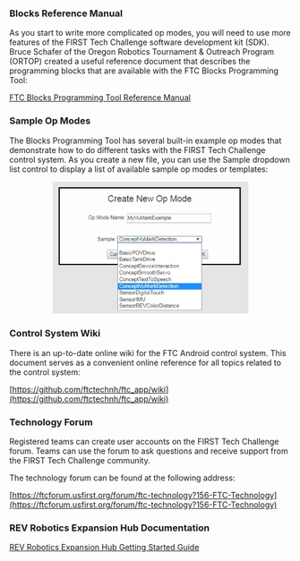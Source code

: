 ### Blocks Reference Manual
As you start to write more complicated op modes, you will need to use more features of the FIRST Tech Challenge software development kit (SDK).  Bruce Schafer of the Oregon Robotics Tournament & Outreach Program (ORTOP) created a useful reference document that describes the programming blocks that are available with the FTC Blocks Programming Tool:

[FTC Blocks Programming Tool Reference Manual](http://www.ortop.org/ftc/BlocksProgramming/BlocksProgrammingReferenceManual.pdf)

### Sample Op Modes

The Blocks Programming Tool has several built-in example op modes that demonstrate how to do different tasks with the FIRST Tech Challenge control system.  As you create a new file, you can use the Sample dropdown list control to display a list of available sample op modes or templates:

<p align="center"><img src="https://raw.githubusercontent.com/FIRST-Tech-Challenge/WikiSupport/master/ftc_app/images/BlocksCreateVuMarkExample.jpg" width="350"><p> 

### Control System Wiki
There is an up-to-date online wiki for the FTC Android control system.  This document serves as a convenient online reference for all topics related to the control system:

[https://github.com/ftctechnh/ftc_app/wiki](https://github.com/ftctechnh/ftc_app/wiki)

### Technology Forum
Registered teams can create user accounts on the FIRST Tech Challenge forum.  Teams can use the forum to ask questions and receive support from the FIRST Tech Challenge community.

The technology forum can be found at the following address:

[https://ftcforum.usfirst.org/forum/ftc-technology?156-FTC-Technology](https://ftcforum.usfirst.org/forum/ftc-technology?156-FTC-Technology)

### REV Robotics Expansion Hub Documentation

[REV Robotics Expansion Hub Getting Started Guide](http://www.revrobotics.com/content/docs/REV-31-1153-GS.pdf)
